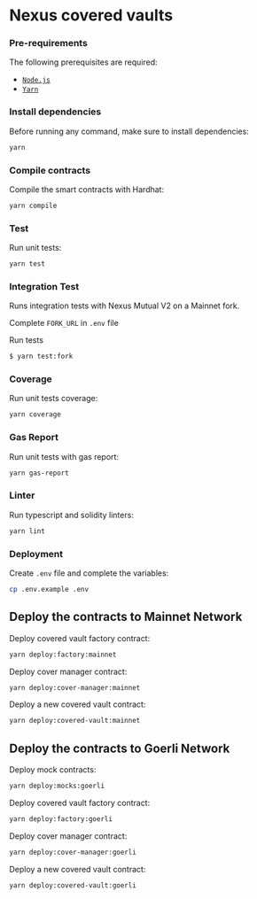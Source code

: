 # Nexus covered vaults

### Pre-requirements

The following prerequisites are required:

- [`Node.js`](https://nodejs.org/es/)
- [`Yarn`](https://yarnpkg.com/)

### Install dependencies

Before running any command, make sure to install dependencies:

```sh
yarn
```

### Compile contracts

Compile the smart contracts with Hardhat:

```sh
yarn compile
```

### Test

Run unit tests:

```sh
yarn test
```

### Integration Test

Runs integration tests with Nexus Mutual V2 on a Mainnet fork.

Complete `FORK_URL` in `.env` file

Run tests
```sh
$ yarn test:fork
```

### Coverage

Run unit tests coverage:

```sh
yarn coverage
```

### Gas Report

Run unit tests with gas report:

```sh
yarn gas-report
```

### Linter

Run typescript and solidity linters:

```sh
yarn lint
```

### Deployment

Create `.env` file and complete the variables:

```sh
cp .env.example .env
```

## Deploy the contracts to Mainnet Network

Deploy covered vault factory contract:
```sh
yarn deploy:factory:mainnet
```

Deploy cover manager contract:
```sh
yarn deploy:cover-manager:mainnet
```

Deploy a new covered vault contract:
```sh
yarn deploy:covered-vault:mainnet
```

## Deploy the contracts to Goerli Network
Deploy mock contracts:
```sh
yarn deploy:mocks:goerli
```

Deploy covered vault factory contract:
```sh
yarn deploy:factory:goerli
```

Deploy cover manager contract:
```sh
yarn deploy:cover-manager:goerli
```

Deploy a new covered vault contract:
```sh
yarn deploy:covered-vault:goerli
```

